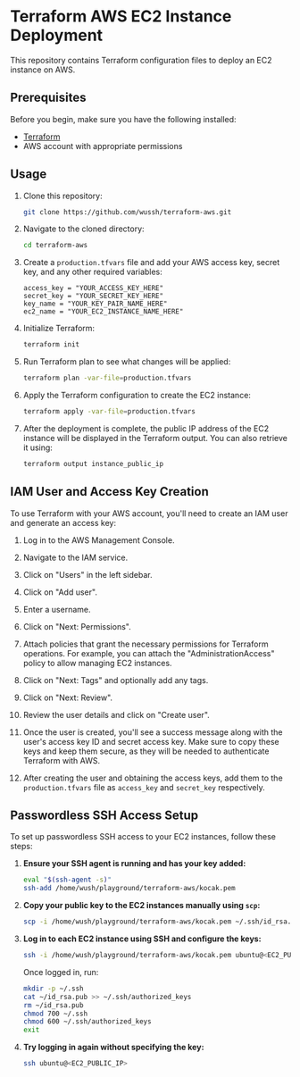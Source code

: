 # Terraform AWS EC2 Instance Deployment

This repository contains Terraform configuration files to deploy an EC2 instance on AWS.

## Prerequisites

Before you begin, make sure you have the following installed:

- [Terraform](https://www.terraform.io/downloads.html)
- AWS account with appropriate permissions

## Usage

1. Clone this repository:

   ```bash
   git clone https://github.com/wussh/terraform-aws.git
   ```

2. Navigate to the cloned directory:

   ```bash
   cd terraform-aws
   ```

3. Create a `production.tfvars` file and add your AWS access key, secret key, and any other required variables:

   ```plaintext
   access_key = "YOUR_ACCESS_KEY_HERE"
   secret_key = "YOUR_SECRET_KEY_HERE"
   key_name = "YOUR_KEY_PAIR_NAME_HERE"
   ec2_name = "YOUR_EC2_INSTANCE_NAME_HERE"
   ```

4. Initialize Terraform:

   ```bash
   terraform init
   ```

5. Run Terraform plan to see what changes will be applied:

   ```bash
   terraform plan -var-file=production.tfvars
   ```

6. Apply the Terraform configuration to create the EC2 instance:

   ```bash
   terraform apply -var-file=production.tfvars
   ```

7. After the deployment is complete, the public IP address of the EC2 instance will be displayed in the Terraform output. You can also retrieve it using:

   ```bash
   terraform output instance_public_ip
   ```

## IAM User and Access Key Creation

To use Terraform with your AWS account, you'll need to create an IAM user and generate an access key:

1. Log in to the AWS Management Console.

2. Navigate to the IAM service.

3. Click on "Users" in the left sidebar.

4. Click on "Add user".

5. Enter a username.

6. Click on "Next: Permissions".

7. Attach policies that grant the necessary permissions for Terraform operations. For example, you can attach the "AdministrationAccess" policy to allow managing EC2 instances.

8. Click on "Next: Tags" and optionally add any tags.

9. Click on "Next: Review".

10. Review the user details and click on "Create user".

11. Once the user is created, you'll see a success message along with the user's access key ID and secret access key. Make sure to copy these keys and keep them secure, as they will be needed to authenticate Terraform with AWS.

12. After creating the user and obtaining the access keys, add them to the `production.tfvars` file as `access_key` and `secret_key` respectively.


## Passwordless SSH Access Setup

To set up passwordless SSH access to your EC2 instances, follow these steps:

1. **Ensure your SSH agent is running and has your key added:**

    ```sh
    eval "$(ssh-agent -s)"
    ssh-add /home/wush/playground/terraform-aws/kocak.pem
    ```

2. **Copy your public key to the EC2 instances manually using `scp`:**

    ```sh
    scp -i /home/wush/playground/terraform-aws/kocak.pem ~/.ssh/id_rsa.pub ubuntu@<EC2_PUBLIC_IP>:~
    ```

3. **Log in to each EC2 instance using SSH and configure the keys:**

    ```sh
    ssh -i /home/wush/playground/terraform-aws/kocak.pem ubuntu@<EC2_PUBLIC_IP>
    ```

    Once logged in, run:

    ```sh
    mkdir -p ~/.ssh
    cat ~/id_rsa.pub >> ~/.ssh/authorized_keys
    rm ~/id_rsa.pub
    chmod 700 ~/.ssh
    chmod 600 ~/.ssh/authorized_keys
    exit
    ```

4. **Try logging in again without specifying the key:**

    ```sh
    ssh ubuntu@<EC2_PUBLIC_IP>
    ```